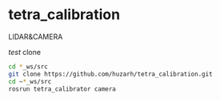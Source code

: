 # tetra_calibration
LIDAR&amp;CAMERA

*test*
clone
```bash 
cd *_ws/src
git clone https://github.com/huzarh/tetra_calibration.git
cd ~*_ws/src 
rosrun tetra_calibrator camera

```